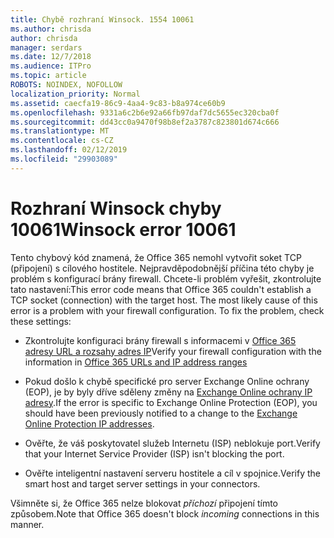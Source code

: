 ```yaml
---
title: Chybě rozhraní Winsock. 1554 10061
ms.author: chrisda
author: chrisda
manager: serdars
ms.date: 12/7/2018
ms.audience: ITPro
ms.topic: article
ROBOTS: NOINDEX, NOFOLLOW
localization_priority: Normal
ms.assetid: caecfa19-86c9-4aa4-9c83-b8a974ce60b9
ms.openlocfilehash: 9331a6c2b6e92a66fb97daf7dc5655ec320cba0f
ms.sourcegitcommit: dd43cc0a9470f98b8ef2a3787c823801d674c666
ms.translationtype: MT
ms.contentlocale: cs-CZ
ms.lasthandoff: 02/12/2019
ms.locfileid: "29903089"
---
```

# <a name="winsock-error-10061"></a><span data-ttu-id="c4f4d-102">Rozhraní Winsock chyby 10061</span><span class="sxs-lookup"><span data-stu-id="c4f4d-102">Winsock error 10061</span></span>

<span data-ttu-id="c4f4d-p101">Tento chybový kód znamená, že Office 365 nemohl vytvořit soket TCP (připojení) s cílového hostitele. Nejpravděpodobnější příčina této chyby je problém s konfigurací brány firewall. Chcete-li problém vyřešit, zkontrolujte tato nastavení:</span><span class="sxs-lookup"><span data-stu-id="c4f4d-p101">This error code means that Office 365 couldn't establish a TCP socket (connection) with the target host. The most likely cause of this error is a problem with your firewall configuration. To fix the problem, check these settings:</span></span>
  
- <span data-ttu-id="c4f4d-106">Zkontrolujte konfiguraci brány firewall s informacemi v [Office 365 adresy URL a rozsahy adres IP](https://docs.microsoft.com/office365/enterprise/urls-and-ip-address-ranges)</span><span class="sxs-lookup"><span data-stu-id="c4f4d-106">Verify your firewall configuration with the information in [Office 365 URLs and IP address ranges](https://docs.microsoft.com/office365/enterprise/urls-and-ip-address-ranges)</span></span>
    
- <span data-ttu-id="c4f4d-107">Pokud došlo k chybě specifické pro server Exchange Online ochrany (EOP), je by byly dříve sděleny změny na [Exchange Online ochrany IP adresy](https://docs.microsoft.com/office365/SecurityCompliance/eop/exchange-online-protection-ip-addresses).</span><span class="sxs-lookup"><span data-stu-id="c4f4d-107">If the error is specific to Exchange Online Protection (EOP), you should have been previously notified to a change to the [Exchange Online Protection IP addresses](https://docs.microsoft.com/office365/SecurityCompliance/eop/exchange-online-protection-ip-addresses).</span></span>
    
- <span data-ttu-id="c4f4d-108">Ověřte, že váš poskytovatel služeb Internetu (ISP) neblokuje port.</span><span class="sxs-lookup"><span data-stu-id="c4f4d-108">Verify that your Internet Service Provider (ISP) isn't blocking the port.</span></span>
    
- <span data-ttu-id="c4f4d-109">Ověřte inteligentní nastavení serveru hostitele a cíl v spojnice.</span><span class="sxs-lookup"><span data-stu-id="c4f4d-109">Verify the smart host and target server settings in your connectors.</span></span>
    
<span data-ttu-id="c4f4d-110">Všimněte si, že Office 365 nelze blokovat *příchozí* připojení tímto způsobem.</span><span class="sxs-lookup"><span data-stu-id="c4f4d-110">Note that Office 365 doesn't block  *incoming*  connections in this manner.</span></span> 
  

